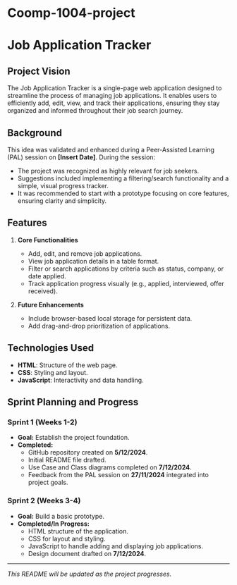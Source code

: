 # Coomp-1004-project
# Job Application Tracker

## Project Vision
The Job Application Tracker is a single-page web application designed to streamline the process of managing job applications. It enables users to efficiently add, edit, view, and track their applications, ensuring they stay organized and informed throughout their job search journey.

## Background
This idea was validated and enhanced during a Peer-Assisted Learning (PAL) session on **[Insert Date]**. During the session:
- The project was recognized as highly relevant for job seekers.
- Suggestions included implementing a filtering/search functionality and a simple, visual progress tracker.
- It was recommended to start with a prototype focusing on core features, ensuring clarity and simplicity.

## Features
1. **Core Functionalities**
   - Add, edit, and remove job applications.
   - View job application details in a table format.
   - Filter or search applications by criteria such as status, company, or date applied.
   - Track application progress visually (e.g., applied, interviewed, offer received).

2. **Future Enhancements**
   - Include browser-based local storage for persistent data.
   - Add drag-and-drop prioritization of applications.

## Technologies Used
- **HTML**: Structure of the web page.
- **CSS**: Styling and layout.
- **JavaScript**: Interactivity and data handling.


## Sprint Planning and Progress
### Sprint 1 (Weeks 1-2)
- **Goal:** Establish the project foundation.
- **Completed:**
  - GitHub repository created on **5/12/2024**.
  - Initial README file drafted.
  - Use Case and Class diagrams completed on **7/12/2024**.
  - Feedback from the PAL session on **27/11/2024** integrated into project goals.

### Sprint 2 (Weeks 3-4)
- **Goal:** Build a basic prototype.
- **Completed/In Progress:**
  - HTML structure of the application.
  - CSS for layout and styling.
  - JavaScript to handle adding and displaying job applications.
  - Design document drafted on **7/12/2024**.


---

*This README will be updated as the project progresses.*
